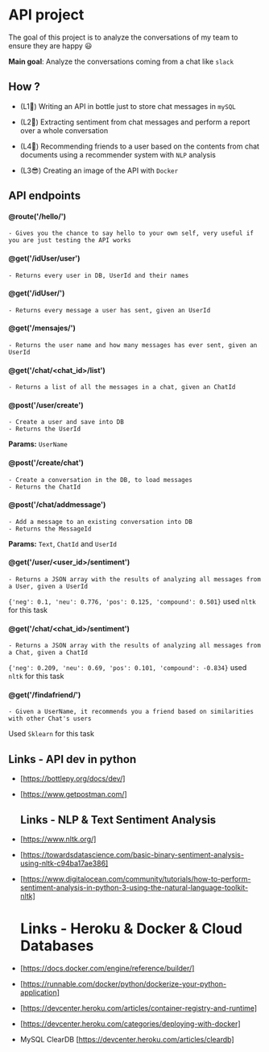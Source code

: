 # API project

The goal of this project is to analyze the conversations of my team to ensure they are happy 😃

**Main goal**: Analyze the conversations coming from a chat like `slack`

## How ?

- (L1🧐) Writing an API in bottle just to store chat messages in `mySQL`

- (L2🥳) Extracting sentiment from chat messages and perform a report over a whole conversation 

- (L4🤭) Recommending friends to a user based on the contents from chat documents using a recommender system with `NLP` analysis

- (L3😎) Creating an image of the API with `Docker`

## API endpoints

  #### @route('/hello/<name>')
    
    - Gives you the chance to say hello to your own self, very useful if you are just testing the API works 
 
  #### @get('/idUser/user')
    
    - Returns every user in DB, UserId and their names
  
  #### @get('/idUser/<number>')
    
    - Returns every message a user has sent, given an UserId
  
  #### @get('/mensajes/<number>')
    
    - Returns the user name and how many messages has ever sent, given an UserId
  
  #### @get('/chat/<chat_id>/list')
  
    - Returns a list of all the messages in a chat, given an ChatId
 
  #### @post('/user/create')
  
    - Create a user and save into DB
    - Returns the UserId
    
   **Params:** `UserName` 
  
  #### @post('/create/chat')
  
    - Create a conversation in the DB, to load messages
    - Returns the ChatId
  
  #### @post('/chat/addmessage')
  
    - Add a message to an existing conversation into DB
    - Returns the MessageId
    
   **Params:** `Text`, `ChatId` and `UserId`
  
  #### @get('/user/<user_id>/sentiment')
  
    - Returns a JSON array with the results of analyzing all messages from a User, given a UserId
    
   `{'neg': 0.1, 'neu': 0.776, 'pos': 0.125, 'compound': 0.501}` used `nltk` for this task
  
  
  #### @get('/chat/<chat_id>/sentiment')
    
    - Returns a JSON array with the results of analyzing all messages from a Chat, given a ChatId
    
   `{'neg': 0.209, 'neu': 0.69, 'pos': 0.101, 'compound': -0.834}` used `nltk` for this task
  
  #### @get('/findafriend/<name>')
  
    - Given a UserName, it recommends you a friend based on similarities with other Chat's users
   
   Used `Sklearn` for this task
  
 
  
  ## Links - API dev in python

- [https://bottlepy.org/docs/dev/]

- [https://www.getpostman.com/]


  ## Links - NLP & Text Sentiment Analysis

- [https://www.nltk.org/]

- [https://towardsdatascience.com/basic-binary-sentiment-analysis-using-nltk-c94ba17ae386]

- [https://www.digitalocean.com/community/tutorials/how-to-perform-sentiment-analysis-in-python-3-using-the-natural-language-toolkit-nltk]


  # Links - Heroku & Docker & Cloud Databases

- [https://docs.docker.com/engine/reference/builder/]

- [https://runnable.com/docker/python/dockerize-your-python-application]

- [https://devcenter.heroku.com/articles/container-registry-and-runtime]

- [https://devcenter.heroku.com/categories/deploying-with-docker]

- MySQL ClearDB [https://devcenter.heroku.com/articles/cleardb]
